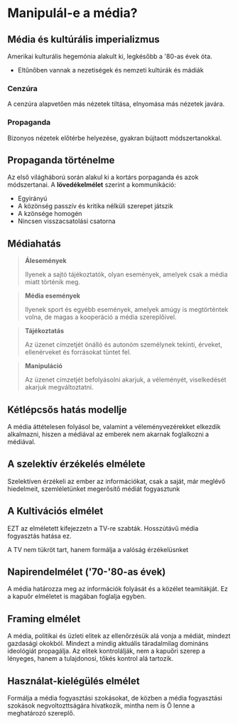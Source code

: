 # Manipulál-e a média?

## Média és kultúrális imperializmus

Amerikai kulturális hegemónia alakult ki, legkésőbb a '80-as évek óta.
- Eltűnőben vannak a nezetiségek és nemzeti kultúrák és mádiák

### Cenzúra

A cenzúra alapvetően más nézetek tiltása, elnyomása más nézetek javára.

### Propaganda

Bizonyos nézetek előtérbe helyezése, gyakran bújtaott módszertanokkal.

## Propaganda történelme

Az első világháború során alakul ki a kortárs porpaganda és azok módszertanai. A **lövedékelmélet** szerint a kommunikáció:
- Egyirányú
- A közönség passzív és kritika nélküli szerepet játszik
- A kzönsége homogén
- Nincsen visszacsatolási csatorna

## Médiahatás

> **Álesemények**
> 
> Ilyenek a sajtó tájékoztatók, olyan események, amelyek csak a média miatt történik meg.

> **Média események**
>
> Ilyenek sport és egyébb események, amelyek amúgy is megtörténtek volna, de magas a kooperáció a média szereplőivel.


> **Tájékoztatás**
>
> Az üzenet címzetjét önálló és autonóm személynek tekinti, érveket, ellenérveket és forrásokat tüntet fel.

> **Manipuláció**
>
> Az üzenet címzetjét befolyásolni akarjuk, a véleményét, viselkedését akarjuk megváltoztatni.

## Kétlépcsős hatás modellje

A média áttételesen folyásol be, valamint a véleményvezérekket elkezdik alkalmazni, hiszen a médiával az emberek nem akarnak foglalkozni a médiával.

## A szelektív érzékelés elmélete

Szelektíven érzékeli az ember az információkat, csak a saját, már meglévő hiedelmeit, szemléletünket megerősítő médiát fogyasztunk

## A Kultivációs elmélet

EZT az elméletett kifejezzetn a TV-re szabták. Hosszútávű média fogyasztás hatása ez.

A TV nem tükröt tart, hanem formálja a valóság érzékelüsnket

## Napirendelmélet ('70-'80-as évek)

A média határozza meg az információk folyását és a közélet teamitákját. Ez a kapuőr elméletet is magában foglalja egyben.

## Framing elmélet

A média, politikai és üzleti elitek az ellenőrzésük alá vonja a médiát, mindezt gazdasági okokból. Mindezt a mindig aktuális táradalmilag domináns ideológiát propagálja. Az elitek kontrolálják, nem a kapuőri szerep a lényeges, hanem a tulajdonosi, tőkés kontrol alá tartozik.

## Használat-kielégülés elmélet

Formálja a média fogyasztási szokásokat, de közben a média fogyasztási szokások negvoltozttságára hivatkozik, mintha nem is Ő lenne a meghatározó szereplő.

